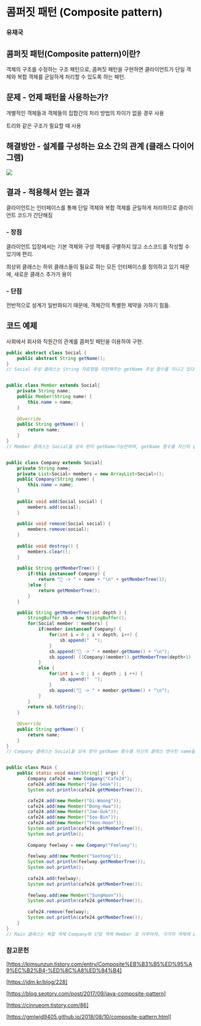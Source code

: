 # 콤퍼짓 패턴 (Composite pattern)

### 유재국

## 콤퍼짓 패턴(Composite pattern)이란?

객체의 구조를 수정하는 구조 패턴으로, 콤퍼짓 패턴을 구현하면 클라이언트가 단일 객체와 복합 객체를 균일하게 처리할 수 있도록 하는 패턴.

## 문제 - 언제 패턴을 사용하는가?

개별적인 객체들과 객체들의 집합간의 처리 방법의 차이가 없을 경우 사용

트리와 같은 구조가 필요할 때 사용

## 해결방안 - 설계를 구성하는 요소 간의 관계 (클래스 다이어그램)

![](https://github.com/Soobinnn/Design-Pattern-Study/blob/master/src/composite/Composite%20Pattern%20%E1%84%8B%E1%85%A8%E1%84%8C%E1%85%A6%20%E1%84%8F%E1%85%B3%E1%86%AF%E1%84%85%E1%85%A2%E1%84%89%E1%85%B3%20%E1%84%80%E1%85%AA%E1%86%AB%E1%84%80%E1%85%A8%E1%84%83%E1%85%A9.png)

## 결과 - 적용해서 얻는 결과

클라이언트는 인터페이스를 통해 단일 객체와 복합 객체를 균일하게 처리하므로 클라이언트 코드가 간단해짐

### - 장점

클라이언트 입장에서는 기본 객체와 구성 객체를 구별하지 않고 소스코드를 작성할 수 있기에 편리.

최상위 클래스는 하위 클래스들이 필요로 하는 모든 인터페이스를 정의하고 있기 때문에, 새로운 클래스 추가가 용이

### - 단점

전반적으로 설계가 일반화되기 때문에, 객체간의 특별한 제약을 가하기 힘듦.

## 코드 예제

사회에서 회사와 직원간의 관계를 콤퍼짓 패턴을 이용하여 구현.

~~~java
public abstract class Social {
	public abstract String getName();
}
// Social 추상 클래스는 String 자료형을 리턴해주는 getName 추상 함수를 지니고 있다.


public class Member extends Social{
	private String name;
	public Member(String name) {
		this.name = name;
	}
	
	@Override
	public String getName() {
		return name;
	}
}
// Member 클래스는 Social을 상속 받아 getName기능만하며, getName 함수를 자신의 클래스 변수인 name을 반환해주도록 재정의하였다.


public class Company extends Social{
	private String name;
	private List<Social> members = new ArrayList<Social>();
	public Company(String name) {
		this.name = name;
	}
	
	public void add(Social social) {
		members.add(social);
	}
	
	public void remove(Social social) {
		members.remove(social);
	}
	
	public void destroy() {
		members.clear();
	}
	
	public String getMemberTree() {
		if(this instanceof Company) {
			return "🏢 -> " + name + "\n" + getMemberTree(1);
		}else {
			return getMemberTree();
		}
	}

	public String getMemberTree(int depth ) {
		StringBuffer sb = new StringBuffer();
		for(Social member : members) {
			if(member instanceof Company) {
				for(int i = 0 ; i < depth; i++) {
					sb.append("  ");
				}
				sb.append("🏢 -> " + member.getName() + "\n");
				sb.append( ((Company)(member)).getMemberTree(depth+1) );
			}
			else {
				for(int i = 0 ; i < depth ; i ++) {
					sb.append("  ");
				}
				sb.append("👤 -> " + member.getName() + "\n");
			}
		}
		return sb.toString();
	}
	
	@Override
	public String getName() {
		return name;
	}
}
// Company 클래스는 Social을 상속 받아 getName 함수를 자신의 클래스 변수인 name을 반환해주도록 재정의하였고, 단일 객체인 Member 를 저장할 List 자료형 클래스 변수 members와, Member List에 Member 를 추가하는 add 함수, Member List에 Member를 제거하는 remove 함수,Member List를 비워줄 destroy 함수, 트리 모형을 출력을 위한 getMemberTree 함수로 구성.


public class Main {
	public static void main(String[] args) {
		Company cafe24 = new Company("Cafe24");
		cafe24.add(new Member("Jae-Seok"));
		System.out.println(cafe24.getMemberTree());

		cafe24.add(new Member("Gi-Woong"));
		cafe24.add(new Member("Dong-Hwa"));
		cafe24.add(new Member("Jae-Guk"));
		cafe24.add(new Member("Soo-Bin"));
		cafe24.add(new Member("Yeon-Hoon"));
		System.out.println(cafe24.getMemberTree());
		System.out.println();
		
		Company feelway = new Company("Feelway");
		
		feelway.add(new Member("SooYong"));
		System.out.println(feelway.getMemberTree());
		System.out.println();
		
		cafe24.add(feelway);
		System.out.println(cafe24.getMemberTree());
		
		feelway.add(new Member("SungHoon"));
		System.out.println(cafe24.getMemberTree());
		
		cafe24.remove(feelway);
		System.out.println(cafe24.getMemberTree());
	}
}
// Main 클래스는 복합 객체 Company와 단일 객체 Member 로 이루어져, 각각의 객체에 add, remove 한 결과를 트리구조로 출력합니다.
~~~

### 참고문헌

[https://kimsunzun.tistory.com/entry/Composite%EB%B3%B5%ED%95%A9%EC%B2%B4-%ED%8C%A8%ED%84%B4]

[https://jdm.kr/blog/228]

[https://blog.seotory.com/post/2017/09/java-composite-pattern]

[https://cinrueom.tistory.com/86]

[https://gmlwjd9405.github.io/2018/08/10/composite-pattern.html]

